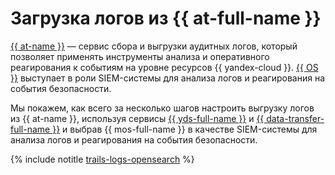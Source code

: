 # Загрузка логов из {{ at-full-name }}

[{{ at-name }}](../../audit-trails/index.yaml) — сервис сбора и выгрузки аудитных логов, который позволяет применять инструменты анализа и оперативного реагирования к событиям на уровне ресурсов {{ yandex-cloud }}. [{{ OS }}](../index.yaml) выступает в роли SIEM-системы для анализа логов и реагирования на события безопасности.

Мы покажем, как всего за несколько шагов настроить выгрузку логов из {{ at-name }}, используя сервисы [{{ yds-full-name }}](../../data-streams/index.yaml) и [{{ data-transfer-full-name }}](../../data-transfer/index.yaml) и выбрав {{ mos-full-name }} в качестве SIEM-системы для анализа логов и реагирования на события безопасности.

{% include notitle [trails-logs-opensearch](../../_tutorials/security/trails-logs-opensearch.md) %}
